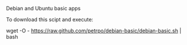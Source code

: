 Debian and Ubuntu basic apps

To download this scipt and execute:

wget -O - https://raw.github.com/petrpo/debian-basic/debian-basic.sh | bash
